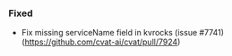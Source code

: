 ### Fixed

- Fix missing serviceName field in kvrocks (issue #7741)
  (<https://github.com/cvat-ai/cvat/pull/7924>)

